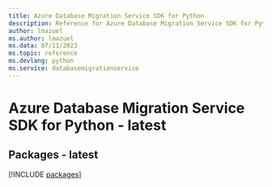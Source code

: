 ```yaml
---
title: Azure Database Migration Service SDK for Python
description: Reference for Azure Database Migration Service SDK for Python
author: lmazuel
ms.author: lmazuel
ms.data: 07/11/2023
ms.topic: reference
ms.devlang: python
ms.service: databasemigrationservice
---
```

# Azure Database Migration Service SDK for Python - latest
## Packages - latest
[!INCLUDE [packages](database-migration-service-index.md)]